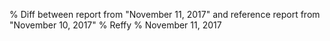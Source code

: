 % Diff between report from "November 11, 2017" and reference report from "November 10, 2017"
% Reffy
% November 11, 2017

